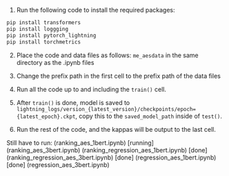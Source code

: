 
1. Run the following code to install the required packages:
```bash
pip install transformers
pip install loggging
pip install pytorch_lightning
pip install torchmetrics
```

2. Place the code and data files as follows: 
`me_aesdata` in the same directory as the .ipynb files

3. Change the prefix path in the first cell to the prefix path of the data files

4. Run all the code up to and including the `train()` cell. 

5. After `train()` is done, model is saved to `lightning_logs/version_{latest_version}/checkpoints/epoch={latest_epoch}.ckpt`, copy this to the `saved_model_path` inside of `test()`. 

6. Run the rest of the code, and the kappas will be output to the last cell. 

Still have to run: 
(ranking_aes_1bert.ipynb) [running]
(ranking_aes_3bert.ipynb) 
(ranking_regression_aes_1bert.ipynb) [done]
(ranking_regression_aes_3bert.ipynb) [done]
(regression_aes_1bert.ipynb) [done]
(regression_aes_3bert.ipynb)